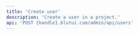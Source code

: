 ```yaml
---
title: 'Create user'
description: 'Create a user in a project.'
api: 'POST {handle}.blutui.com/admin/api/users'
---
```

